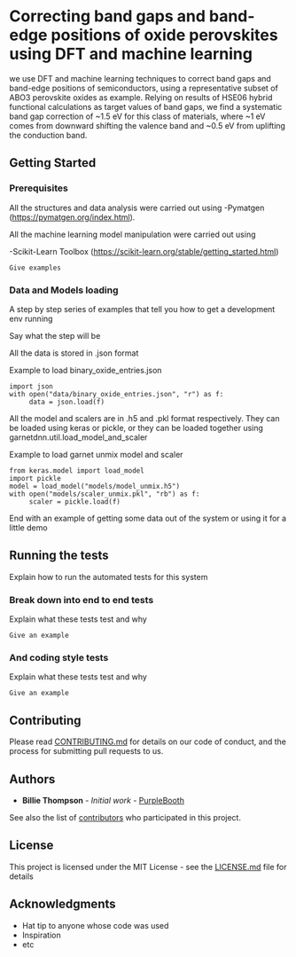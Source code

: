 # Correcting band gaps and band-edge positions of oxide perovskites using DFT and  machine learning

we use DFT and machine learning techniques to correct band gaps and band-edge positions of semiconductors, using a representative subset of ABO3 perovskite oxides as example. Relying on results of HSE06 hybrid functional calculations as target values of band gaps, we find a systematic band gap correction of ~1.5 eV for this class of materials, where ~1 eV comes from downward shifting the valence band and ~0.5 eV from uplifting the conduction band. 

## Getting Started



### Prerequisites

All the structures and data analysis were carried out using -Pymatgen (https://pymatgen.org/index.html).

All the machine learning model manipulation were carried out using

-Scikit-Learn Toolbox (https://scikit-learn.org/stable/getting_started.html)

```
Give examples
```

### Data and Models loading

A step by step series of examples that tell you how to get a development env running

Say what the step will be

All the data is stored in .json format

  Example to load binary_oxide_entries.json
```
import json
with open("data/binary_oxide_entries.json", "r") as f:
     data = json.load(f)
```
All the model and scalers are in .h5 and .pkl format respectively. They can be loaded using keras or pickle, or they can be loaded together using garnetdnn.util.load_model_and_scaler

Example to load garnet unmix model and scaler

```
from keras.model import load_model
import pickle
model = load_model("models/model_unmix.h5")
with open("models/scaler_unmix.pkl", "rb") as f:
     scaler = pickle.load(f)
```

End with an example of getting some data out of the system or using it for a little demo

## Running the tests

Explain how to run the automated tests for this system

### Break down into end to end tests

Explain what these tests test and why

```
Give an example
```

### And coding style tests

Explain what these tests test and why

```
Give an example
```
## Contributing

Please read [CONTRIBUTING.md](https://gist.github.com/PurpleBooth/b24679402957c63ec426) for details on our code of conduct, and the process for submitting pull requests to us.

## Authors

* **Billie Thompson** - *Initial work* - [PurpleBooth](https://github.com/PurpleBooth)

See also the list of [contributors](https://github.com/your/project/contributors) who participated in this project.

## License

This project is licensed under the MIT License - see the [LICENSE.md](LICENSE.md) file for details

## Acknowledgments

* Hat tip to anyone whose code was used
* Inspiration
* etc

